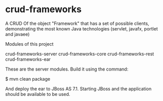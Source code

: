crud-frameworks
===============

A CRUD Of the object "Framework" that has a set of possible clients, demonstrating the most known Java technologies (servlet, javafx, portlet and javaee)


Modules of this project

crud-frameworks-server
      crud-frameworks-core
      crud-frameworks-rest
      crud-frameworks-ear

These are the server modules. Build it using the command:

$ mvn clean package

And deploy the ear to JBoss AS 7.1. Starting JBoss and the application should be available to be used.






